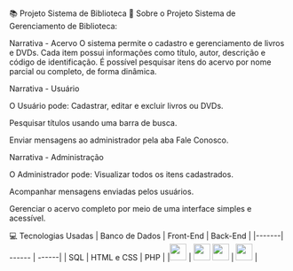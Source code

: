 📚 Projeto Sistema de Biblioteca
📕 Sobre o Projeto
Sistema de Gerenciamento de Biblioteca:

Narrativa - Acervo
O sistema permite o cadastro e gerenciamento de livros e DVDs.
Cada item possui informações como título, autor, descrição e código de identificação.
É possível pesquisar itens do acervo por nome parcial ou completo, de forma dinâmica.

Narrativa - Usuário

O Usuário pode: Cadastrar, editar e excluir livros ou DVDs.

Pesquisar títulos usando uma barra de busca.

Enviar mensagens ao administrador pela aba Fale Conosco.

Narrativa - Administração

O Administrador pode: Visualizar todos os itens cadastrados.

Acompanhar mensagens enviadas pelos usuários.

Gerenciar o acervo completo por meio de uma interface simples e acessível.

💻 Tecnologias Usadas
| Banco de Dados | Front-End | Back-End |
|-------| ------ | ------|
| SQL | HTML e CSS | PHP |
|<img src="https://cdn.jsdelivr.net/gh/devicons/devicon@latest/icons/azuresqldatabase/azuresqldatabase-original.svg" width="30" height="30" /> | <img src="https://cdn.jsdelivr.net/gh/devicons/devicon/icons/html5/html5-original.svg" width="30" height="30"/> <img src="https://cdn.jsdelivr.net/gh/devicons/devicon/icons/css3/css3-original.svg" width="30" height="30"/> | <img src="https://cdn.jsdelivr.net/gh/devicons/devicon/icons/php/php-original.svg" width="30" height="30"/> |
